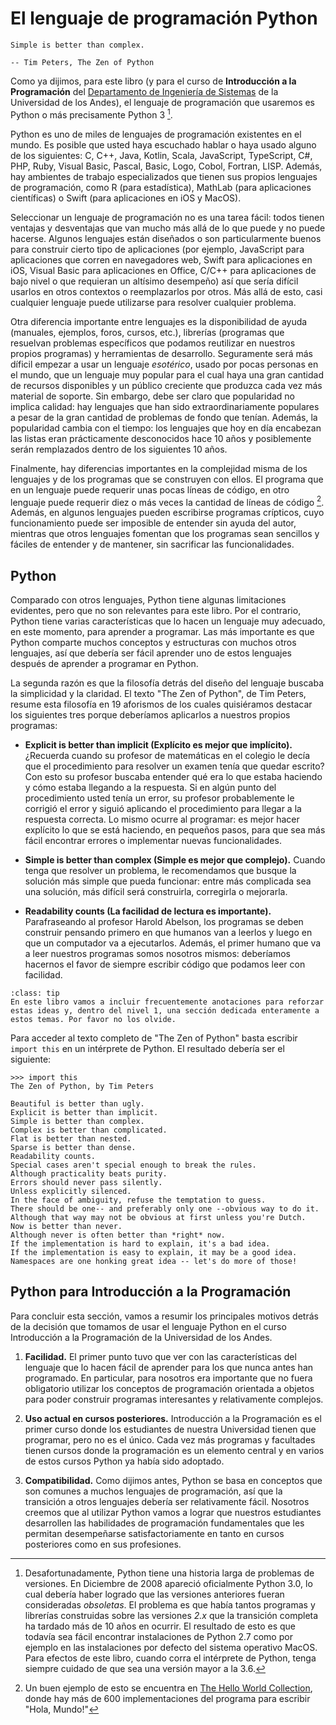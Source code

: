 # El lenguaje de programación Python


```{epigraph}
Simple is better than complex.

-- Tim Peters, The Zen of Python
```

Como ya dijimos, para este libro (y para el curso de **Introducción a la Programación** del [Departamento de Ingeniería de Sistemas](http://sistemas.uniandes.edu.co) de la Universidad de los Andes), el lenguaje de programación que usaremos es Python o más precisamente Python 3 [^python3]. 

[^python3]: Desafortunadamente, Python tiene una historia larga de problemas de versiones. En Diciembre de 2008 apareció oficialmente Python 3.0, lo cual debería haber logrado que las versiones anteriores fueran consideradas *obsoletas*. El problema es que había tantos programas y librerías construidas sobre las versiones *2.x* que la transición completa ha tardado más de 10 años en ocurrir. El resultado de esto es que todavía sea fácil encontrar instalaciones de Python 2.7 como por ejemplo en las instalaciones por defecto del sistema operativo MacOS. Para efectos de este libro, cuando corra el intérprete de Python, tenga siempre cuidado de que sea una versión mayor a la 3.6.


Python es uno de miles de lenguajes de programación existentes en el mundo. Es posible que usted haya escuchado hablar o haya usado alguno de los siguientes: C, C++, Java, Kotlin, Scala, JavaScript, TypeScript, C#, PHP, Ruby, Visual Basic, Pascal, Basic, Logo, Cobol, Fortran, LISP. Además, hay ambientes de trabajo especializados que tienen sus propios lenguajes de programación, como R (para estadística), MathLab (para aplicaciones científicas) o Swift (para aplicaciones en iOS y MacOS).

Seleccionar un lenguaje de programación no es una tarea fácil: todos tienen ventajas y desventajas que van mucho más allá de lo que puede y no puede hacerse. Algunos lenguajes están diseñados o son particularmente buenos para construir cierto tipo de aplicaciones (por ejemplo, JavaScript para aplicaciones que corren en navegadores web, Swift para aplicaciones en iOS, Visual Basic para aplicaciones en Office, C/C++ para aplicaciones de bajo nivel o que requieran un altísimo desempeño) así que sería difícil usarlos en otros contextos o reemplazarlos por otros. Más allá de esto, casi cualquier lenguaje puede utilizarse para resolver cualquier problema. 

Otra diferencia importante entre lenguajes es la disponibilidad de ayuda (manuales, ejemplos, foros, cursos, etc.), librerías (programas que resuelvan problemas específicos que podamos reutilizar en nuestros propios programas) y herramientas de desarrollo. Seguramente será más díficil empezar a usar un lenguaje *esotérico*, usado por pocas personas en el mundo, que un lenguaje muy popular para el cual haya una gran cantidad de recursos disponibles y un público creciente que produzca cada vez más material de soporte. Sin embargo, debe ser claro que popularidad no implica calidad: hay lenguajes que han sido extraordinariamente populares a pesar de la gran cantidad de problemas de fondo que tenían. Además, la popularidad cambia con el tiempo: los lenguajes que hoy en día encabezan las listas eran prácticamente desconocidos hace 10 años y posiblemente serán remplazados dentro de los siguientes 10 años.

Finalmente, hay diferencias importantes en la complejidad misma de los lenguajes y de los programas que se construyen con ellos. El programa que en un lenguaje puede requerir unas pocas líneas de código, en otro lenguaje puede requerir diez o más veces la cantidad de líneas de código [^HelloWorld]. Además, en algunos lenguajes pueden escribirse programas crípticos, cuyo funcionamiento puede ser imposible de entender sin ayuda del autor, mientras que otros lenguajes fomentan que los programas sean sencillos y fáciles de entender y de mantener, sin sacrificar las funcionalidades.

[^HelloWorld]: Un buen ejemplo de esto se encuentra en [The Hello World Collection](http://helloworldcollection.de/), donde hay más de 600 implementaciones del programa para escribir "Hola, Mundo!"

## Python 

Comparado con otros lenguajes, Python tiene algunas limitaciones evidentes, pero que no son relevantes para este libro. Por el contrario, Python tiene varias características que lo hacen un lenguaje muy adecuado, en este momento, para aprender a programar. Las más importante es que Python comparte muchos conceptos y estructuras con muchos otros lenguajes, así que debería ser fácil aprender uno de estos lenguajes después de aprender a programar en Python.

La segunda razón es que la filosofía detrás del diseño del lenguaje buscaba la simplicidad y la claridad. El texto "The Zen of Python", de Tim Peters, resume esta filosofía en 19 aforismos de los cuales quisiéramos destacar los siguientes tres porque deberíamos aplicarlos a nuestros propios programas:

* **Explicit is better than implicit (Explícito es mejor que implícito).** ¿Recuerda cuando su profesor de matemáticas en el colegio le decía que el procedimiento para resolver un examen tenía que quedar escrito? Con esto su profesor buscaba entender qué era lo que estaba haciendo y cómo estaba llegando a la respuesta. Si en algún punto del procedimiento usted tenía un error, su profesor probablemente le corrigió el error y siguió aplicando el procedimiento para llegar a la respuesta correcta. Lo mismo ocurre al programar: es mejor hacer explícito lo que se está haciendo, en pequeños pasos, para que sea más fácil encontrar errores o implementar nuevas funcionalidades.

* **Simple is better than complex (Simple es mejor que complejo).** Cuando tenga que resolver un problema, le recomendamos que busque la solución más simple que pueda funcionar: entre más complicada sea una solución, más difícil será construirla, corregirla o mejorarla.

* **Readability counts (La facilidad de lectura es importante).** Parafraseando al profesor Harold Abelson, los programas se deben construir pensando primero en que humanos van a leerlos y luego en que un computador va a ejecutarlos. Además, el primer humano que va a leer nuestros programas somos nosotros mismos: deberíamos hacernos el favor de siempre escribir código que podamos leer con facilidad.



```{admonition} Tip
:class: tip
En este libro vamos a incluir frecuentemente anotaciones para reforzar estas ideas y, dentro del nivel 1, una sección dedicada enteramente a estos temas. Por favor no los olvide.
```


Para acceder al texto completo de "The Zen of Python" basta escribir ```import this``` en un intérprete de Python. El resultado debería ser el siguiente:

```{code-block} python
>>> import this
The Zen of Python, by Tim Peters

Beautiful is better than ugly.
Explicit is better than implicit.
Simple is better than complex.
Complex is better than complicated.
Flat is better than nested.
Sparse is better than dense.
Readability counts.
Special cases aren't special enough to break the rules.
Although practicality beats purity.
Errors should never pass silently.
Unless explicitly silenced.
In the face of ambiguity, refuse the temptation to guess.
There should be one-- and preferably only one --obvious way to do it.
Although that way may not be obvious at first unless you're Dutch.
Now is better than never.
Although never is often better than *right* now.
If the implementation is hard to explain, it's a bad idea.
If the implementation is easy to explain, it may be a good idea.
Namespaces are one honking great idea -- let's do more of those!
```

## Python para Introducción a la Programación

Para concluir esta sección, vamos a resumir los principales motivos detrás de la decisión que tomamos de usar el lenguaje Python en el curso Introducción a la Programación de la Universidad de los Andes.

1. **Facilidad.** El primer punto tuvo que ver con las características del lenguaje que lo hacen fácil de aprender para los que nunca antes han programado. En particular, para nosotros era importante que no fuera obligatorio utilizar los conceptos de programación orientada a objetos para poder construir programas interesantes y relativamente complejos. 

2. **Uso actual en cursos posteriores.** Introducción a la Programación es el primer curso donde los estudiantes de nuestra Universidad tienen que programar, pero no es el único. Cada vez más programas y facultades tienen cursos donde la programación es un elemento central y en varios de estos cursos Python ya había sido adoptado.

3. **Compatibilidad.** Como dijimos antes, Python se basa en conceptos que son comunes a muchos lenguajes de programación, así que la transición a otros lenguajes debería ser relativamente fácil. Nosotros creemos que al utilizar Python vamos a lograr que nuestros estudiantes desarrollen las habilidades de programación fundamentales que les permitan desempeñarse satisfactoriamente en tanto en cursos posteriores como en sus profesiones.



